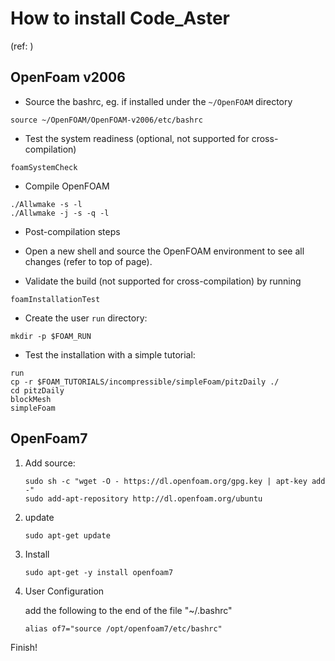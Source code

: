 # How to install Code_Aster

(ref: )

## OpenFoam v2006

- Source the bashrc, eg. if installed under the `~/OpenFOAM` directory

```
source ~/OpenFOAM/OpenFOAM-v2006/etc/bashrc
```

- Test the system readiness (optional, not supported for cross-compilation)

```shell
foamSystemCheck
```

- Compile OpenFOAM

```shell
./Allwmake -s -l
./Allwmake -j -s -q -l
```

- Post-compilation steps

- Open a new shell and source the OpenFOAM environment to see all changes (refer to top of page).
- Validate the build (not supported for cross-compilation) by running

```
foamInstallationTest
```

- Create the user `run` directory:

```
mkdir -p $FOAM_RUN
```

- Test the installation with a simple tutorial:

```
run
cp -r $FOAM_TUTORIALS/incompressible/simpleFoam/pitzDaily ./
cd pitzDaily
blockMesh
simpleFoam
```

## OpenFoam7

1. Add source:

   ```shell
   sudo sh -c "wget -O - https://dl.openfoam.org/gpg.key | apt-key add -"
   sudo add-apt-repository http://dl.openfoam.org/ubuntu
   ```

2. update 

   ```shell
   sudo apt-get update
   ```

3. Install

   ```shell
   sudo apt-get -y install openfoam7
   ```

4. User Configuration

   add the following to the end of  the file "~/.bashrc"

   ```alias of7="source /opt/openfoam7/etc/bashrc"```

Finish!